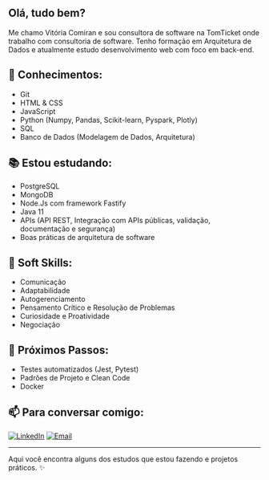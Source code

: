 ## Olá, tudo bem?

Me chamo Vitória Comiran e sou consultora de software na TomTicket onde trabalho com consultoria de software. Tenho formação em Arquitetura de Dados e atualmente estudo desenvolvimento web com foco em back-end.
## 🧩 Conhecimentos:
- Git
- HTML & CSS
- JavaScript
- Python (Numpy, Pandas, Scikit-learn, Pyspark, Plotly)
- SQL
- Banco de Dados (Modelagem de Dados, Arquitetura)

## 📚 Estou estudando:
- PostgreSQL
- MongoDB
- Node.Js com framework Fastify
- Java 11
- APIs (API REST, Integração com APIs públicas, validação, documentação e segurança)
- Boas práticas de arquitetura de software

## 🧠 Soft Skills:
- Comunicação
- Adaptabilidade
- Autogerenciamento
- Pensamento Crítico e Resolução de Problemas
- Curiosidade e Proatividade
- Negociação

## 🌱 Próximos Passos:
- Testes automatizados (Jest, Pytest)
- Padrões de Projeto e Clean Code
- Docker


## 📫 Para conversar comigo:
[![LinkedIn](https://img.shields.io/badge/LinkedIn-Vitoria%20Comiran-blue?logo=linkedin)](https://www.linkedin.com/in/vitoriacomiran/)
[![Email](https://img.shields.io/badge/Email-comiran.vitoria@gmail.com-red?style=flat)](mailto:comiran.vitoria@gmail.com)

---
Aqui você encontra alguns dos estudos que estou fazendo e projetos práticos.
✨ 
